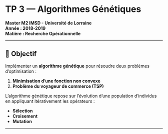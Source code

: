 # TP 3 — Algorithmes Génétiques  
**Master M2 IMSD - Université de Lorraine**  
**Année : 2018-2019**  
**Matière : Recherche Opérationnelle**

---

## 📌 Objectif
Implémenter un **algorithme génétique** pour résoudre deux problèmes d’optimisation :  

1. **Minimisation d’une fonction non convexe**  
2. **Problème du voyageur de commerce (TSP)**  

L’algorithme génétique repose sur l’évolution d’une population d’individus en appliquant itérativement les opérateurs :
- **Sélection**
- **Croisement**
- **Mutation**

---

